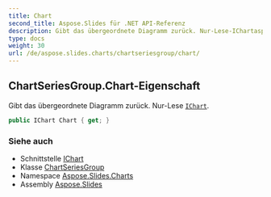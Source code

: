 ```yaml
---
title: Chart
second_title: Aspose.Slides für .NET API-Referenz
description: Gibt das übergeordnete Diagramm zurück. Nur-Lese-IChartaspose.slides.charts/ichart.
type: docs
weight: 30
url: /de/aspose.slides.charts/chartseriesgroup/chart/
---
```


## ChartSeriesGroup.Chart-Eigenschaft

Gibt das übergeordnete Diagramm zurück. Nur-Lese [`IChart`](../../ichart).

```csharp
public IChart Chart { get; }
```

### Siehe auch

* Schnittstelle [IChart](../../ichart)
* Klasse [ChartSeriesGroup](../../chartseriesgroup)
* Namespace [Aspose.Slides.Charts](../../chartseriesgroup)
* Assembly [Aspose.Slides](../../../)

<!-- DO NOT EDIT: generiert von xmldocmd für Aspose.Slides.dll -->